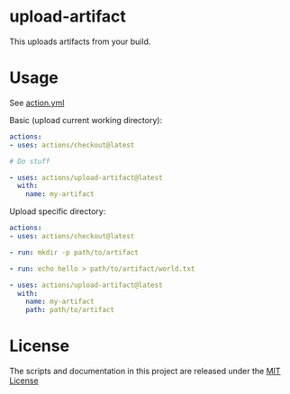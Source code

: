# upload-artifact

This uploads artifacts from your build.

# Usage

See [action.yml](action.yml)

Basic (upload current working directory):
```yaml
actions:
- uses: actions/checkout@latest

# Do stuff

- uses: actions/upload-artifact@latest
  with:
    name: my-artifact
```

Upload specific directory:
```yaml
actions:
- uses: actions/checkout@latest

- run: mkdir -p path/to/artifact

- run: echo hello > path/to/artifact/world.txt

- uses: actions/upload-artifact@latest
  with:
    name: my-artifact
    path: path/to/artifact
```

# License

The scripts and documentation in this project are released under the [MIT License](LICENSE)
